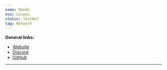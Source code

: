 ```yaml
---
name: Mande
eco: Cosmos
status: TestNet
tag: Network
---
```


**General links:** 
- [Website](https://www.mande.network/)
- [Discord](https://discord.gg/mR6q7RQyxU)
- [GitHub](https://github.com/mande-labs)

***